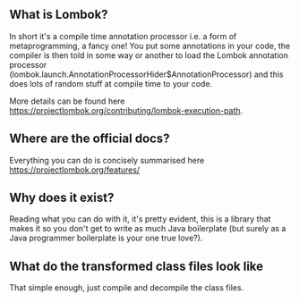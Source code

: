 ## What is Lombok?

In short it's a compile time annotation processor i.e. a form of metaprogramming, a fancy one! You put some annotations in your code, the compiler is then told in some way or another to load the Lombok annotation processor (lombok.launch.AnnotationProcessorHider$AnnotationProcessor) and this does lots of random stuff at compile time to your code.

More details can be found here https://projectlombok.org/contributing/lombok-execution-path.

## Where are the official docs?

Everything you can do is concisely summarised here https://projectlombok.org/features/

## Why does it exist?

Reading what you can do with it, it's pretty evident, this is a library that makes it so you don't get to write as much Java boilerplate (but surely as a Java programmer boilerplate is your one true love?).

## What do the transformed class files look like

That simple enough, just compile and decompile the class files.